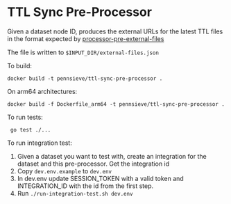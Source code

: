 # TTL Sync Pre-Processor

Given a dataset node ID, produces the external URLs for the latest TTL files in the format expected
by [processor-pre-external-files](https://github.com/Pennsieve/processor-pre-external-files)

The file is written to `$INPUT_DIR/external-files.json`

To build:

`docker build -t pennsieve/ttl-sync-pre-processor .`

On arm64 architectures:

`docker build -f Dockerfile_arm64 -t pennsieve/ttl-sync-pre-processor .`

To run tests:

` go test ./...`

To run integration test:

1. Given a dataset you want to test with, create an integration for the dataset and this pre-processor. Get the
   integration id
2. Copy `dev.env.example` to `dev.env`
3. In dev.env update SESSION_TOKEN with a valid token and INTEGRATION_ID with the id from the first step.
4. Run `./run-integration-test.sh dev.env`
